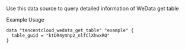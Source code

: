 Use this data source to query detailed information of WeData get table

Example Usage

```hcl
data "tencentcloud_wedata_get_table" "example" {
  table_guid = "ktDR4ymhp2_nlfClXhwxRQ"
}
```
